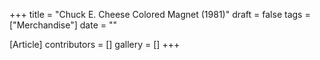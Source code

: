 +++
title = "Chuck E. Cheese Colored Magnet (1981)"
draft = false
tags = ["Merchandise"]
date = ""

[Article]
contributors = []
gallery = []
+++